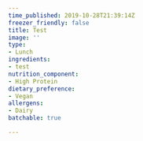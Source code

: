 ```yaml
---
time_published: 2019-10-28T21:39:14Z
freezer_friendly: false
title: Test
image: ''
type:
- Lunch
ingredients:
- test
nutrition_component:
- High Protein
dietary_preference:
- Vegan
allergens:
- Dairy
batchable: true

---
```

